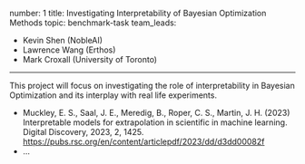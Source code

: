 number: 1 <!-- leave as-is, maintainers will adjust -->
title: Investigating Interpretability of Bayesian Optimization Methods
topic: benchmark-task
team_leads:
  - Kevin Shen (NobleAI)
  - Lawrence Wang (Erthos)
  - Mark Croxall (University of Toronto)

<!--
Comment these lines to hide these elements
contributors:
 - Contributor 1 (Institution 1)
 - Contributor 2 (Institution 2)
-->
<!-- github: AC-BO-Hackathon/<your-repo-name> -->
<!-- youtube_video: <your-video-id> -->
---

This project will focus on investigating the role of interpretability in Bayesian Optimization and its interplay with real life experiments.

- Muckley, E. S., Saal, J. E., Meredig, B., Roper, C. S., Martin, J. H. (2023) Interpretable models for extrapolation in scientific in machine learning. Digital Discovery, 2023, 2, 1425. https://pubs.rsc.org/en/content/articlepdf/2023/dd/d3dd00082f
- ...
